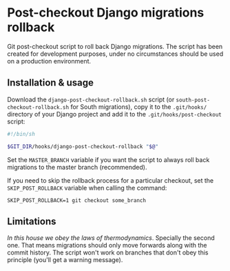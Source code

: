 # Post-checkout Django migrations rollback

Git post-checkout script to roll back Django migrations. The script has been created for development purposes, under no circumstances should be used on a production environment.

## Installation & usage

Download the `django-post-checkout-rollback.sh` script (or `south-post-checkout-rollback.sh` for South migrations), copy it to the `.git/hooks/` directory of your Django project and add it to the `.git/hooks/post-checkout` script:

```bash
#!/bin/sh

$GIT_DIR/hooks/django-post-checkout-rollback "$@"
```

Set the `MASTER_BRANCH` variable if you want the script to always roll back migrations to the master branch (recommended).

If you need to skip the rollback process for a particular checkout, set the `SKIP_POST_ROLLBACK` variable when calling the command:

`SKIP_POST_ROLLBACK=1 git checkout some_branch`

## Limitations

*In this house we obey the laws of thermodynamics*. Specially the second one. That means migrations should only move forwards along with the commit history. The script won't work on branches that don't obey this principle (you'll get a warning message). 
